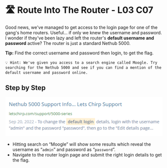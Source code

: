 # 🛣️ Route Into The Router - L03 C07

Good news, we've managed to get access to the login page for one of the gang's home routers. Useful... if only we knew the username and password. I wonder if they've been lazy and left the router's **default username and password** active? The router is just a standard Nethub 5000.

**Tip:** Find the correct username and password then login, to get the flag. 

```
💡 Hint: We've given you access to a search engine called Moogle. Try searching for the Nethub 5000 and see if you can find a mention of the default username and password online.
```

## Step by Step

![picture of moogle search results](assets/routeintotherouter1.png)

- Hitting search on “Moogle” will show some results which reveal the username as “`admin`” and password as “`password`”.
- Navigate to the router login page and submit the right login details to get the flag.

